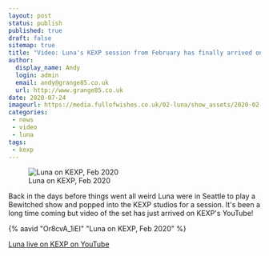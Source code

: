 ```yaml
---
layout: post
status: publish
published: true
draft: false
sitemap: true
title: "Video: Luna's KEXP session from February has finally arrived online"
author:
  display_name: Andy
  login: admin
  email: andy@grange85.co.uk
  url: http://www.grange85.co.uk
date: 2020-07-24 
imageurl: https://media.fullofwishes.co.uk/02-luna/show_assets/2020-02-12/2020-02-12-kexp-vidcap.jpg
categories:
 - news
 - video
 - luna
tags:
 - kexp
---
```

<figure class="caption aligncenter"><img src="https://media.fullofwishes.co.uk/02-luna/show_assets/2020-02-12/2020-02-12-kexp-vidcap.jpg" alt="Luna on KEXP, Feb 2020" /><figcaption class="caption-text">Luna on KEXP, Feb 2020</figcaption></figure>
Back in the days before things went all weird Luna were in Seattle to play a Bewitched show and popped into the KEXP studios for a session. It's been a long time coming but video of the set has just arrived on KEXP's YouTube!

{% aavid "Or8cvA_1iEI" "Luna on KEXP, Feb 2020" %}

[Luna live on KEXP on YouTube](https://www.youtube.com/watch?v=Or8cvA_1iEI)
